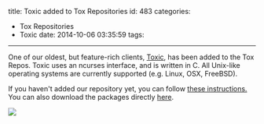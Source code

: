 title: Toxic added to Tox Repositories
id: 483
categories:
  - Tox Repositories
  - Toxic
date: 2014-10-06 03:35:59
tags:
---

One of our oldest, but feature-rich clients, [Toxic](https://wiki.tox.im/Toxic), has been added to the Tox Repos. Toxic uses an ncurses interface, and is written in C. All Unix-like operating systems are currently supported (e.g. Linux, OSX, FreeBSD).

If you haven't added our repository yet, you can follow [these instructions.](https://wiki.tox.im/Binaries#Repositories) You can also download the packages directly [here](https://jenkins.libtoxcore.so/job/toxic-linux-pkg/).

![](https://blog.libtoxcore.so/wp-content/uploads/2014/10/Ncursesclient1.png)